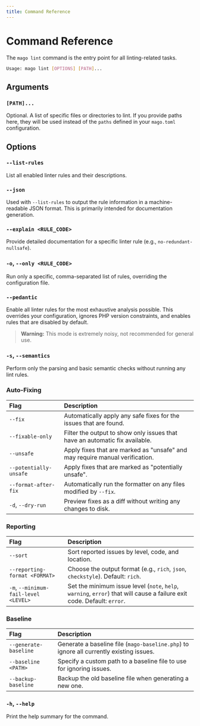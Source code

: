 ```yaml
---
title: Command Reference
---
```


# Command Reference

The `mago lint` command is the entry point for all linting-related tasks.

```sh
Usage: mago lint [OPTIONS] [PATH]...
```

## Arguments

### `[PATH]...`

Optional. A list of specific files or directories to lint. If you provide paths here, they will be used instead of the `paths` defined in your `mago.toml` configuration.

## Options

### `--list-rules`

List all enabled linter rules and their descriptions.

### `--json`

Used with `--list-rules` to output the rule information in a machine-readable JSON format. This is primarily intended for documentation generation.

### `--explain <RULE_CODE>`

Provide detailed documentation for a specific linter rule (e.g., `no-redundant-nullsafe`).

### `-o`, `--only <RULE_CODE>`

Run only a specific, comma-separated list of rules, overriding the configuration file.

### `--pedantic`

Enable all linter rules for the most exhaustive analysis possible. This overrides your configuration, ignores PHP version constraints, and enables rules that are disabled by default.

> **Warning:** This mode is extremely noisy, not recommended for general use.

### `-s`, `--semantics`

Perform only the parsing and basic semantic checks without running any lint rules.

### Auto-Fixing

| Flag | Description |
| :--- | :--- |
| `--fix` | Automatically apply any safe fixes for the issues that are found. |
| `--fixable-only` | Filter the output to show only issues that have an automatic fix available. |
| `--unsafe` | Apply fixes that are marked as "unsafe" and may require manual verification. |
| `--potentially-unsafe` | Apply fixes that are marked as "potentially unsafe". |
| `--format-after-fix` | Automatically run the formatter on any files modified by `--fix`. |
| `-d`, `--dry-run` | Preview fixes as a diff without writing any changes to disk. |

### Reporting

| Flag | Description |
| :--- | :--- |
| `--sort` | Sort reported issues by level, code, and location. |
| `--reporting-format <FORMAT>` | Choose the output format (e.g., `rich`, `json`, `checkstyle`). Default: `rich`. |
| `-m`, `--minimum-fail-level <LEVEL>` | Set the minimum issue level (`note`, `help`, `warning`, `error`) that will cause a failure exit code. Default: `error`. |

### Baseline

| Flag | Description |
| :--- | :--- |
| `--generate-baseline` | Generate a baseline file (`mago-baseline.php`) to ignore all currently existing issues. |
| `--baseline <PATH>` | Specify a custom path to a baseline file to use for ignoring issues. |
| `--backup-baseline` | Backup the old baseline file when generating a new one. |

### `-h`, `--help`

Print the help summary for the command.